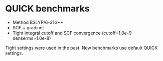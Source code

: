 # QUICK benchmarks
- Method B3LYP/6-31G**
- SCF + gradinet
- Tight integral cutoff and SCF convergence
  (cutoff=1.0e-9 denserms=1.0e-8)

Tight settings were used in the past.
New benchmarks use default QUICK settings.
